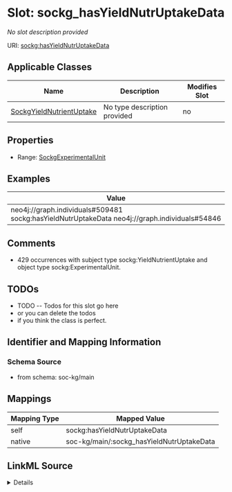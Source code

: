 

# Slot: sockg_hasYieldNutrUptakeData


_No slot description provided_





URI: [sockg:hasYieldNutrUptakeData](http://www.semanticweb.org/sockg/ontologies/2024/0/soil-carbon-ontology/hasYieldNutrUptakeData)



<!-- no inheritance hierarchy -->





## Applicable Classes

| Name | Description | Modifies Slot |
| --- | --- | --- |
| [SockgYieldNutrientUptake](../classes/SockgYieldNutrientUptake.md) | No type description provided |  no  |







## Properties

* Range: [SockgExperimentalUnit](../classes/SockgExperimentalUnit.md)






## Examples

| Value |
| --- |
| neo4j://graph.individuals#509481 sockg:hasYieldNutrUptakeData neo4j://graph.individuals#54846 |

## Comments

* 429 occurrences with subject type sockg:YieldNutrientUptake and object type sockg:ExperimentalUnit.

## TODOs

* TODO -- Todos for this slot go here
* or you can delete the todos
* if you think the class is perfect.

## Identifier and Mapping Information







### Schema Source


* from schema: soc-kg/main




## Mappings

| Mapping Type | Mapped Value |
| ---  | ---  |
| self | sockg:hasYieldNutrUptakeData |
| native | soc-kg/main/:sockg_hasYieldNutrUptakeData |




## LinkML Source

<details>
```yaml
name: sockg_hasYieldNutrUptakeData
description: No slot description provided
todos:
- TODO -- Todos for this slot go here
- or you can delete the todos
- if you think the class is perfect.
comments:
- 429 occurrences with subject type sockg:YieldNutrientUptake and object type sockg:ExperimentalUnit.
examples:
- value: neo4j://graph.individuals#509481 sockg:hasYieldNutrUptakeData neo4j://graph.individuals#54846
from_schema: soc-kg/main
rank: 1000
slot_uri: sockg:hasYieldNutrUptakeData
alias: sockg_hasYieldNutrUptakeData
domain_of:
- sockg_YieldNutrientUptake
range: sockg_ExperimentalUnit

```
</details>